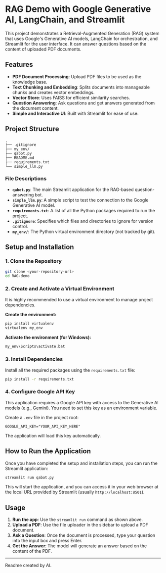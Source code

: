 # RAG Demo with Google Generative AI, LangChain, and Streamlit

This project demonstrates a Retrieval-Augmented Generation (RAG) system that uses Google's Generative AI models, LangChain for orchestration, and Streamlit for the user interface. It can answer questions based on the content of uploaded PDF documents.

## Features

- **PDF Document Processing**: Upload PDF files to be used as the knowledge base.
- **Text Chunking and Embedding**: Splits documents into manageable chunks and creates vector embeddings.
- **Vector Store**: Uses FAISS for efficient similarity searches.
- **Question Answering**: Ask questions and get answers generated from the document content.
- **Simple and Interactive UI**: Built with Streamlit for ease of use.

## Project Structure

```
.
├── .gitignore
├── my_env/
├── qabot.py
├── README.md
├── requirements.txt
└── simple_llm.py
```

### File Descriptions

- **`qabot.py`**: The main Streamlit application for the RAG-based question-answering bot.
- **`simple_llm.py`**: A simple script to test the connection to the Google Generative AI model.
- **`requirements.txt`**: A list of all the Python packages required to run the project.
- **`.gitignore`**: Specifies which files and directories to ignore for version control.
- **`my_env/`**: The Python virtual environment directory (not tracked by git).

## Setup and Installation

### 1. Clone the Repository

```bash
git clone <your-repository-url>
cd RAG-demo
```

### 2. Create and Activate a Virtual Environment

It is highly recommended to use a virtual environment to manage project dependencies.

**Create the environment:**
```bash
pip install virtualenv
virtualenv my_env
```

**Activate the environment (for Windows):**
```bash
my_env\Scripts\activate.bat
```

### 3. Install Dependencies

Install all the required packages using the `requirements.txt` file:

```bash
pip install -r requirements.txt
```

### 4. Configure Google API Key

This application requires a Google API key with access to the Generative AI models (e.g., Gemini). You need to set this key as an environment variable.

Create a `.env` file in the project root:
```
GOOGLE_API_KEY="YOUR_API_KEY_HERE"
```

The application will load this key automatically.

## How to Run the Application

Once you have completed the setup and installation steps, you can run the Streamlit application:

```bash
streamlit run qabot.py
```

This will start the application, and you can access it in your web browser at the local URL provided by Streamlit (usually `http://localhost:8501`).

## Usage

1.  **Run the app**: Use the `streamlit run` command as shown above.
2.  **Upload a PDF**: Use the file uploader in the sidebar to upload a PDF document.
3.  **Ask a Question**: Once the document is processed, type your question into the input box and press Enter.
4.  **Get the Answer**: The model will generate an answer based on the content of the PDF.

---
Readme created by AI.
